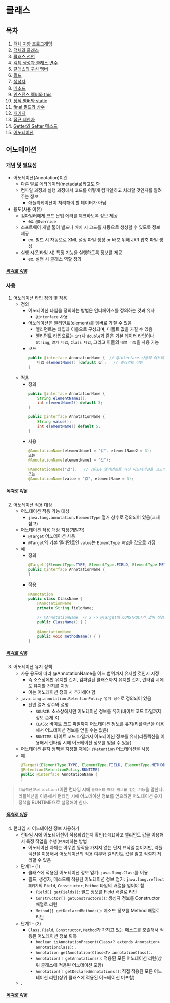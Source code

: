 클래스
====

## 목차
1. [객체 지향 프로그래밍](#객체-지향-프로그래밍)
2. [객체와 클래스](#객체와-클래스)
3. [클래스 선언](#클래스-선언)
4. [객체 생성과 클래스 변수](#객체-생성과-클래스-변수)
5. [클래스의 구성 멤버](#클래스의-구성-멤버)
6. [필드](#필드)
7. [생성자](#생성자)
8. [메소드](#메소드)
9. [인스턴스 멤버와 this](#인스턴스-멤버와-this)
10. [정적 멤버와 static](#정적-멤버와-static)
11. [final 필드와 상수](#final-필드와-상수)
12. [패키지](#패키지)
13. [접근 제한자](#접근-제한자)
14. [Getter와 Setter 메소드](#getter와-setter-메소드)
15. [어노테이션](#어노테이션)

## 어노테이션

### 개념 및 필요성
* 어노테이션(Annotation)이란
	* 다른 말로 메타데이터(metadata)라고도 함
	* 컴파일 과정과 실행 과정에서 코드를 어떻게 컴파일하고 처리할 것인지를 알려주는 정보
		* 애플리케이션이 처리해야 할 데이터가 아님
* 용도(사용 이유)
	* 컴파일러에게 코드 문법 에러를 체크하도록 정보 제공
		* ex. `@Override`
	* 소프트웨어 개발 툴이 빌드나 배치 시 코드를 자동으로 생성할 수 있도록 정보 제공
		* ex. 빌드 시 자동으로 XML 설정 파일 생성 or 배포 위해 JAR 압축 파일 생성
	* 실행 시(런타임 시) 특정 기능을 실행하도록 정보를 제공
		* ex. 실행 시 클래스 역할 정의

##### [목차로 이동](#목차)

### 사용
1. 어노테이션 타입 정의 및 적용
	* 정의
		* 어노테이션 타입을 정의하는 방법은 인터페이스를 정의하는 것과 유사
			* `@interface` 사용
		* 어노테이션은 엘리먼트(element)를 멤버로 가질 수 있음
			* 엘리먼트는 타입과 이름으로 구성되며, 디폴트 값을 가질 수 있음
			* 엘리먼트 타입으로는 `int`나 `double`과 같은 기본 데이터 타입이나 `String`, `열거 타입`, `Class 타입`, 그리고 이들의 `배열 타입`을 사용 가능
		* 코드  
			```java
			public @interface AnnotationName {	// @interface 사용해 어노테이션 정의
				타입 elementName() [default 값];	// 엘리먼트 선언
			}
			```
	* 적용
		* 정의  
			```java
			public @interface AnnotationName {
				String elementName1();
				int elementName2() default 5;
			}
			
			public @interface AnnotationName {
				String value();
				int elementName() default 5;
			}
			```
		* 사용  
			```java
			@AnnotationName(elementName1 = "값", elementName2 = 3);
			또는
			@AnnotationName(elementName1 = "값");
			
			@AnnotationName("값");	// value 엘리먼트를 가진 어노테이션을 코드에서 적용할 때엔 값만 기술 가능(value 값으로 자동 설정됨)
			또는
			@AnnotationName(value = "값", elementName = 3);
			```

##### [목차로 이동](#목차)

2. 어노테이션 적용 대상
	* 어노테이션 적용 가능 대상
		* `java.lang.annotation.ElementType` 열거 상수로 정의되어 있음(교재 참고)
	* 어노테이션 적용 대상 지정(개발자)
		* `@Target` 어노테이션 사용
		* `@Target`의 기본 엘리먼트인 `value`는 `ElmentType 배열`을 값으로 가짐
	* 예
		* 정의  
			```java
			@Target({ElementType.TYPE, ElementType.FIELD, ElementType.METHOD})
			public @interface AnnotationName {
			}
			```
		* 적용  
			```java
			@Annotation
			public class ClassName {
				@AnnotationName
				private String fieldName;
				
				// @AnnotationName	// x -> @Target에 CONSTRUCT가 없어 생성자는 적용 못함
				public ClassName() { }
				
				@AnnotationName
				public void methodName() { }
			}
			```

##### [목차로 이동](#목차)

3. 어노테이션 유지 정책
	* 사용 용도에 따라 @AnnotationName을 어느 범위까지 유지할 것인지 지정
		* 즉 소스상에만 유지할 건지, 컴파일된 클래스까지 유지할 건지, 런타임 시에도 유지할 건지를 지정
		* 이는 어노테이션 정의 시 추가해야 함
	* `java.lang.annotation.RetentionPolicy 열거 상수`로 정의되어 있음
		* 선언 열거 상수와 설명
			* `SOURCE`: 소스상에서만 어노테이션 정보를 유지(바이트 코드 파일까지 정보 존재 X)
			* `CLASS`: 바이트 코드 파일까지 어노테이션 정보를 유지(리플렉션을 이용해서 어노테이션 정보를 얻을 수는 없음)
			* `RUNTIME`: 바이트 코드 파일까지 어노테이션 정보를 유지(리플렉션을 이용해서 런타임 시에 어노테이션 정보를 얻을 수 있음)
	* 어노테이션 유지 정책을 지정할 때에는 `@Retention` 어노테이션을 사용
	* 예  
		```java
		@Target({ElementType.TYPE, ElementType.FIELD, ElementType.METHOD})
		@Retention(RetentionPolicy.RUNTIME)
		public @interface AnnotationName {
		}
		```

> `리플렉션(Reflection)`이란 런타임 시에 `클래스의 메타 정보를 얻는 기능`을 말한다.  
> 리플렉션을 이용해서 런타임 시에 어노테이션 정보를 얻으려면 어노테이션 유지 정책을 RUNTIME으로 설정해야 한다.

##### [목차로 이동](#목차)

4. 런타임 시 어노테이션 정보 사용하기
	* 런타임 시에 어노테이션이 적용되었는지 확인(`단계1`)하고 엘리먼트 값을 이용해서 특정 작업을 수행(`단계2`)하는 방법
		* 어노테이션 자체는 아무런 동작을 가지지 않는 단지 표식일 뿐이지만, 리플렉션을 이용해서 어노테이션의 적용 여부와 엘리먼트 값을 읽고 적절히 처리할 수 있음
	* 단계1 - (1)
		* 클래스에 적용된 어노테이션 정보 얻기: `java.lang.Class`를 이용
		* 필드, 생성자, 메소드에 적용된 어노테이션 정보 얻기: `java.lang.reflect 패키지`의 `Field`, `Constructor`, `Method` 타입의 배열을 얻어야 함
			* `Field[] getFields()`: 필드 정보를 Field 배열로 리턴  
			* `Constructor[] getConstructors()`: 생성자 정보를 Constructor 배열로 리턴  
			* `Method[] getDeclaredMethods()`: 메소드 정보를 Method 배열로 리턴
	* 단계1 - (2)
		* `Class`, `Field`, `Constructor`, `Method`가 가지고 있는 메소드를 호출해서 적용된 어노테이션 정보 획득
			* `boolean isAnnotationPresent(Class<? extends Annotation> annotationClass)`: .
			* `Annotation getAnnotation(Class<T> annotationClass)`: .
			* `Annotation[] getAnnotations()`: 적용된 모든 어노테이션 리턴(상위 클래스에 적용된 어노테이션 포함)
			* `Annotation[] getDeclaredAnnotations()`: 직접 적용된 모든 어노테이션 리턴(상위 클래스에 적용된 어노테이션 미포함)
	* .

##### [목차로 이동](#목차)